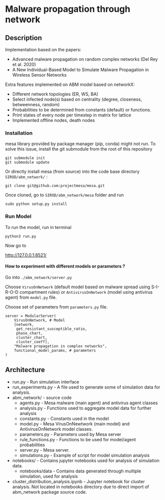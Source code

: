 # Malware propagation through network

## Description

Implementation based on the papers:
- Advanced malware propagation on random complex networks (Del Rey et al. 2020)
- A New Individual-Based Model to Simulate Malware Propagation in Wireless Sensor Networks


Extra features implemented on ABM model based on networkX:
- Different network topologies (ER, WS, BA)
- Select infected node(s) based on centrality (degree, closeness, betweenness, random)
- Probabilities to be determined from constants (default) or functions.
- Print states of every node per timestep in matrix for lattice
- Implemented offline nodes, death nodes

### Installation

mesa library provided by package manager (pip, conda) might not run.
To solve this issue, install the git submodule from the root of this repository

```
git submodule init
git submodule update
```

Or directly install mesa (from source) into the code base directory `SIROD/abm_network/` :

```
git clone git@github.com:projectmesa/mesa.git
```

Once cloned, go to `SIROD/abm_network/mesa` folder and run

```
sudo python setup.py install
```

### Run Model

To run the model, run in terminal

```
python3 run.py
```

Now go to

http://127.0.0.1:8521/

#### How to experiment with different models or parameters ?
Go into `./abm_network/server.py`

Choose `VirusOnNetwork` (default model based on malware spread using S-I-R-O-D compartment rules) or `AntivirusOnNetwork` (model using antivirus agent) from `model.py` file.

Choose set of parameters from `parameters.py` file.

```
server = ModularServer(
    VirusOnNetwork, # Model
    [network,
     get_resistant_susceptible_ratio,
     phase_chart,
     cluster_chart,
     cluster_coeff],
    "Malware propagation in complex networks",
    functional_model_params, # parameters
)
```


## Architecture

- run.py - Run simulation interface
- run_experiments.py - A file used to generate some of simulation data for analysis.
- abm_network/ - source code
    - agents.py - Mesa malware (main agent) and antivirus agent classes
    - analysis.py - Functions used to aggregate model data for further analysis
    - constants.py - Constants used in the model
    - model.py - Mesa VirusOnNewtwork (main model) and AntivirusOnNetwork model classes.
    - parameters.py - Parameters used by Mesa server
    - rule_functions.py - Functions to be used for model/agent probabilities
    - server.py - Mesa server.
    - simulations.py - Example of script for model simulation analysis
- notebooks/ - Contains jupyter notebooks used for analysis of simulation data.
    - notebooks/data - Contains data generated through multiple simulation, used for analysis
- cluster_distribution_analysis.ipynb - Jupyter notebook for cluster analysis. Not located in notebooks directory due to direct import of abm_network package source code.
